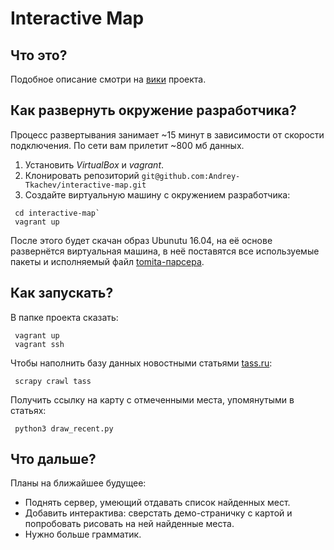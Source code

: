 # Interactive Map
## Что это?
Подобное описание смотри на [вики](https://github.com/Andrey-Tkachev/interactive-map/wiki) проекта.

## Как развернуть окружение разработчика?
Процесс развертывания занимает ~15 минут в зависимости от скорости подключения. По сети вам прилетит ~800 мб данных. 

1. Установить *VirtualBox* и *vagrant*.
2. Клонировать репозиторий `git@github.com:Andrey-Tkachev/interactive-map.git`
3. Создайте виртуальную машину с окружением разработчика:
  ```
   cd interactive-map`
   vagrant up
  ```
После этого будет скачан образ Ubunutu 16.04, на её основе развернётся виртуальная машина, в неё поставятся все используемые пакеты и исполняемый файл [tomita-парсера](https://tech.yandex.ru/tomita/).

## Как запускать? 

В папке проекта сказать:
   ```
    vagrant up
    vagrant ssh
   ```
Чтобы наполнить базу данных новостными статьями [tass.ru](http://tass.ru):
   ```
    scrapy crawl tass
   ```
Получить ссылку на карту с отмеченными места, упомянутыми в статьях:
   ```
    python3 draw_recent.py
   ```
  
## Что дальше?

Планы на ближайшее будущее:
* Поднять сервер, умеющий отдавать список найденных мест.
* Добавить интерактива: сверстать демо-страничку с картой и попробовать рисовать на ней найденные места.
* Нужно больше грамматик.

